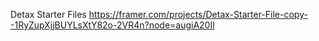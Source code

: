 Detax Starter Files
https://framer.com/projects/Detax-Starter-File-copy--1RyZupXjjBUYLsXtY82o-2VR4n?node=augiA20Il
